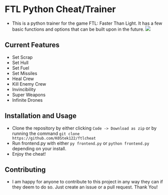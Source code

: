 # FTL Python Cheat/Trainer
- This is a python trainer for the game FTL: Faster Than Light. It has a few basic functions and options that can be built upon in the future.
![](https://imgur.com/a/LdZfdwm)

## Current Features
- Set Scrap
- Set Hull
- Set Fuel
- Set Missiles
- Heal Crew
- Kill Enemy Crew
- Invincibility
- Super Weapons
- Infinite Drones

## Installation and Usage
- Clone the repository by either clicking `Code -> Download as zip` or by running the command `git clone https://github.com/K0Stek122/ftlcheat`
- Run frontend.py with either `py frontend.py` or `python frontend.py` depending on your install.
- Enjoy the cheat!

## Contributing
- I am happy for anyone to contribute to this project in any way they can if they deem to do so. Just create an issue or a pull request. Thank You!